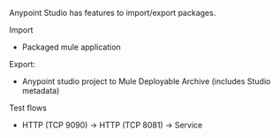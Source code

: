Anypoint Studio has features to import/export packages.

Import
- Packaged mule application

Export:
- Anypoint studio project to Mule Deployable Archive (includes Studio metadata)

Test flows
- HTTP (TCP 9090) -> HTTP (TCP 8081) -> Service



